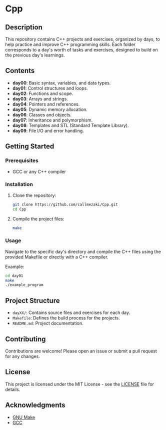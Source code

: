 # Cpp

## Description

This repository contains C++ projects and exercises, organized by days, to help practice and improve C++ programming skills. Each folder corresponds to a day's worth of tasks and exercises, designed to build on the previous day's learnings.

## Contents

- **day00**: Basic syntax, variables, and data types.
- **day01**: Control structures and loops.
- **day02**: Functions and scope.
- **day03**: Arrays and strings.
- **day04**: Pointers and references.
- **day05**: Dynamic memory allocation.
- **day06**: Classes and objects.
- **day07**: Inheritance and polymorphism.
- **day08**: Templates and STL (Standard Template Library).
- **day09**: File I/O and error handling.

## Getting Started

### Prerequisites

- GCC or any C++ compiler

### Installation

1. Clone the repository:

   ```bash
   git clone https://github.com/callmezaki/Cpp.git
   cd Cpp
   ```

2. Compile the project files:

   ```bash
   make
   ```

### Usage

Navigate to the specific day's directory and compile the C++ files using the provided Makefile or directly with a C++ compiler.

Example:

```bash
cd day01
make
./example_program
```

## Project Structure

- `dayXX/`: Contains source files and exercises for each day.
- `Makefile`: Defines the build process for the projects.
- `README.md`: Project documentation.

## Contributing

Contributions are welcome! Please open an issue or submit a pull request for any changes.

## License

This project is licensed under the MIT License - see the [LICENSE](LICENSE) file for details.

## Acknowledgments

- [GNU Make](https://www.gnu.org/software/make/)
- [GCC](https://gcc.gnu.org/)
